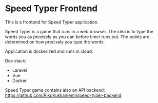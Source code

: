 # Speed Typer Frontend

This is a frontend for Speed Typer application.

Speed Typer is a game that runs in a web browser. The idea is to type the words you as precisely as you can before timer runs out. The points are determined on how precisely you type the words.

Application is dockerized and runs in cloud.

Dev stack:
- Laravel
- Vue
- Docker

Speed Typer game contains also an API backend: https://github.com/RikuKukkaniemi/speed-typer-backend
